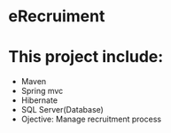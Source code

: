 # eRecruiment
# This project include:
* Maven
* Spring mvc 
* Hibernate 
* SQL Server(Database)
* Ojective: Manage recruitment process 
